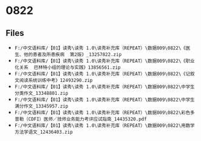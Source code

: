 # 0822

## Files

- `F:/中文语料库/【01】读秀\读秀 1.0\读秀补充库（REPEAT）\数据009\0822\《医生、他的患者及所患疾病  第2版》_13257822.zip`
- `F:/中文语料库/【01】读秀\读秀 1.0\读秀补充库（REPEAT）\数据009\0822\《职业化关系  巴林特小组的理论与实践》13856561.zip`
- `F:/中文语料库/【01】读秀\读秀 1.0\读秀补充库（REPEAT）\数据009\0822\《记叙文阅读系统训练中考》12493290.zip`
- `F:/中文语料库/【01】读秀\读秀 1.0\读秀补充库（REPEAT）\数据009\0822\中学生分类作文_13348801.zip`
- `F:/中文语料库/【01】读秀\读秀 1.0\读秀补充库（REPEAT）\数据009\0822\中学生满分作文_13345957.zip`
- `F:/中文语料库/【01】读秀\读秀 1.0\读秀补充库（REPEAT）\数据009\0822\彩色多普勒（CDFI）医师／技师业务能力考评应试指南_14435320.pdf`
- `F:/中文语料库/【01】读秀\读秀 1.0\读秀补充库（REPEAT）\数据009\0822\用数学方法学语文_12436403.zip`
